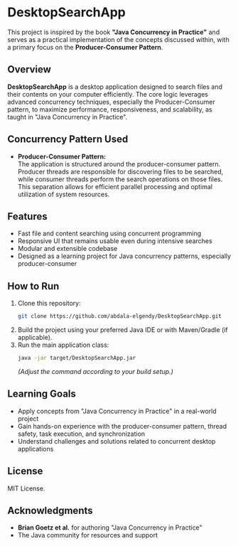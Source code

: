 # DesktopSearchApp

This project is inspired by the book **"Java Concurrency in Practice"** and serves as a practical implementation of the concepts discussed within, with a primary focus on the **Producer-Consumer Pattern**.

## Overview

**DesktopSearchApp** is a desktop application designed to search files and their contents on your computer efficiently. The core logic leverages advanced concurrency techniques, especially the Producer-Consumer pattern, to maximize performance, responsiveness, and scalability, as taught in "Java Concurrency in Practice".

## Concurrency Pattern Used

- **Producer-Consumer Pattern:**  
  The application is structured around the producer-consumer pattern. Producer threads are responsible for discovering files to be searched, while consumer threads perform the search operations on those files. This separation allows for efficient parallel processing and optimal utilization of system resources.

## Features

- Fast file and content searching using concurrent programming
- Responsive UI that remains usable even during intensive searches
- Modular and extensible codebase
- Designed as a learning project for Java concurrency patterns, especially producer-consumer


## How to Run

1. Clone this repository:
   ```bash
   git clone https://github.com/abdala-elgendy/DesktopSearchApp.git
   ```
2. Build the project using your preferred Java IDE or with Maven/Gradle (if applicable).
3. Run the main application class:
   ```bash
   java -jar target/DesktopSearchApp.jar
   ```
   *(Adjust the command according to your build setup.)*

## Learning Goals

- Apply concepts from "Java Concurrency in Practice" in a real-world project
- Gain hands-on experience with the producer-consumer pattern, thread safety, task execution, and synchronization
- Understand challenges and solutions related to concurrent desktop applications

## License
MIT License.

## Acknowledgments

- **Brian Goetz et al.** for authoring "Java Concurrency in Practice"
- The Java community for resources and support
